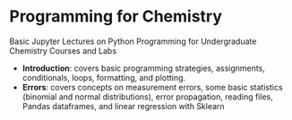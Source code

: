 # Programming for Chemistry
Basic Jupyter Lectures on Python Programming for Undergraduate Chemistry Courses and Labs

* **Introduction**: covers basic programming strategies, assignments, conditionals, loops, formatting, and plotting.
* **Errors**: covers concepts on measurement errors, some basic statistics (binomial and normal distributions), error propagation, reading files, Pandas dataframes, and linear regression with Sklearn
